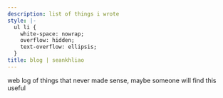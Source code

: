 ```yaml
---
description: list of things i wrote
style: |-
  ul li {
    white-space: nowrap;
    overflow: hidden;
    text-overflow: ellipsis;
  }
title: blog | seankhliao
---
```


web log of things that never made sense,
maybe someone will find this useful
